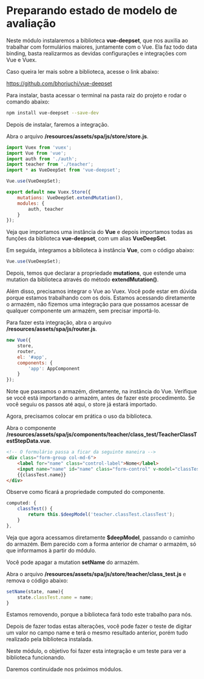 # Preparando estado de modelo de avaliação

Neste módulo instalaremos a biblioteca **vue-deepset**, que nos auxilia ao trabalhar com formulários maiores, juntamente com o Vue. Ela faz todo data binding, basta realizarmos as devidas configurações e integrações com Vue e Vuex.

Caso queira ler mais sobre a biblioteca, acesse o link abaixo:

<https://github.com/bhoriuchi/vue-deepset>

Para instalar, basta acessar o terminal na pasta raiz do projeto e rodar o comando abaixo:

```sh
npm install vue-deepset --save-dev
```

Depois de instalar, faremos a integração.

Abra o arquivo **/resources/assets/spa/js/store/store.js**.

```js
import Vuex from 'vuex';
import Vue from 'vue';
import auth from './auth';
import teacher from './teacher';
import * as VueDeepSet from 'vue-deepset';

Vue.use(VueDeepSet);

export default new Vuex.Store({
    mutations: VueDeepSet.extendMutation(),
    modules: {
        auth, teacher
    }
});
```

Veja que importamos uma instância do **Vue** e depois importamos todas as funções da biblioteca **vue-deepset**, com um alias **VueDeepSet**.

Em seguida, integramos a biblioteca à instância **Vue**, com o código abaixo:

```js
Vue.use(VueDeepSet);
```

Depois, temos que declarar a propriedade **mutations**, que estende uma mutation da biblioteca através do método **extendMutation()**.

Além disso, precisamos integrar o Vue ao Vuex. Você pode estar em dúvida porque estamos trabalhando com os dois. Estamos acessando diretamente o armazém, não fizemos uma integração para que possamos acessar de qualquer componente um armazém, sem precisar importá-lo.

Para fazer esta integração, abra o arquivo **/resources/assets/spa/js/router.js**.

```js
new Vue({
    store,
    router,
    el: '#app',
    components: {
        'app': AppComponent
    }
});
```

Note que passamos o armazém, diretamente, na instância do Vue. Verifique se você está importando o armazém, antes de fazer este procedimento. Se você seguiu os passos até aqui, o store já estará importado.

Agora, precisamos colocar em prática o uso da biblioteca. 

Abra o componente **/resources/assets/spa/js/components/teacher/class_test/TeacherClassTestStepData.vue**.

```html
<!-- O formulário passa a ficar da seguinte maneira -->
<div class="form-group col-md-6">
    <label for="name" class="control-label">Nome</label>
    <input name="name" id="name" class="form-control" v-model="classTest.name">
    {{classTest.name}}
</div>
```

Observe como ficará a propriedade computed do componente.

```js
computed: {
    classTest() {
        return this.$deepModel('teacher.classTest.classTest');
    }
},
```

Veja que agora acessamos diretamente **$deepModel**, passando o caminho do armazém. Bem parecido com a forma anterior de chamar o armazém, só que informamos à partir do módulo.

Você pode apagar a mutation **setName** do armazém. 

Abra o arquivo **/resources/assets/spa/js/store/teacher/class_test.js** e remova o código abaixo:

```js
setName(state, name){
    state.classTest.name = name;
}
```

Estamos removendo, porque a biblioteca fará todo este trabalho para nós.

Depois de fazer todas estas alterações, você pode fazer o teste de digitar um valor no campo name e terá o mesmo resultado anterior, porém tudo realizado pela biblioteca instalada.

Neste módulo, o objetivo foi fazer esta integração e um teste para ver a biblioteca funcionando. 

Daremos continuidade nos próximos módulos.